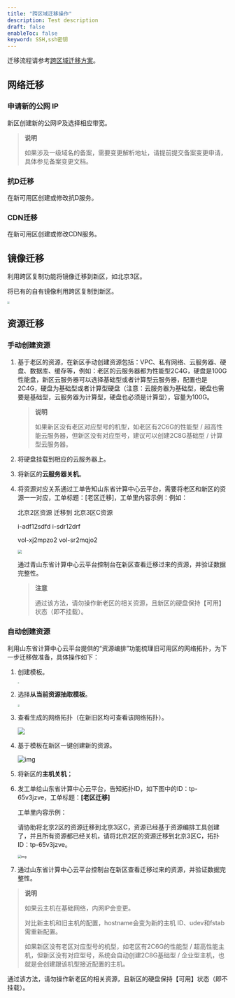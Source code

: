 ```yaml
---
title: "跨区域迁移操作"
description: Test description
draft: false
enableToc: false
keyword: SSH,ssh密钥
---
```


迁移流程请参考[跨区域迁移方案](../../intro/migration/)。

## 网络迁移

### 申请新的公网 IP

新区创建新的公网IP及选择相应带宽。

>**说明**
>
>如果涉及一级域名的备案，需要变更解析地址，请提前提交备案变更申请，具体参见备案变更文档。

### 抗D迁移

在新可用区创建或修改抗D服务。

### CDN迁移

在新可用区创建或修改CDN服务。

## 镜像迁移

利用跨区复制功能将镜像迁移到新区，如北京3区。

将已有的自有镜像利用跨区复制到新区。

<img src="../../manual/_images/mirror.png" style="zoom:30%;" />

## 资源迁移

### 手动创建资源

1. 基于老区的资源，在新区手动创建资源包括：VPC、私有网络、云服务器、硬盘、数据库、缓存等，例如：老区的云服务器都为性能型2C4G，硬盘是100G性能盘，新区云服务器可以选择基础型或者计算型云服务器，配置也是2C4G，硬盘为基础型或者计算型硬盘（注意：云服务器为基础型，硬盘也需要是基础型，云服务器为计算型，硬盘也必须是计算型），容量为100G。

   > **说明**
   >
   > 如果新区没有老区对应型号的机型，如老区有2C6G的性能型 / 超高性能云服务器，但新区没有对应型号，建议可以创建2C8G基础型 / 计算型云服务器。

2. 将硬盘挂载到相应的云服务器上。

3. 将新区的**云服务器关机**。

4. 将资源对应关系通过工单告知山东省计算中心云平台，需要将老区和新区的资源一一对应，工单标题：[老区迁移]，工单里内容示例：例如：

   北京2区资源   迁移到  北京3区C资源

   i-adf12sdfd                    i-sdr12drf

   vol-xj2mpzo2               vol-sr2mqjo2

   <img src="../_images/migration_006.png" style="zoom:60%;" />

   通过青山东省计算中心云平台控制台在新区查看迁移过来的资源，并验证数据完整性。

   > **注意**
   >
   > 通过该方法，请勿操作新老区的相关资源，且新区的硬盘保持【可用】状态（即不挂载）。

   

### 自动创建资源

利用山东省计算中心云平台提供的“资源编排”功能梳理旧可用区的网络拓扑，为下一步迁移做准备，具体操作如下：

1. 创建模板。

   <img src="../_images/topology.png" style="zoom:23%;" />

2. 选择**从当前资源抽取模板**。

    <img src="../_images/topology02.png" style="zoom:27%;" />

3. 查看生成的网络拓扑（在新旧区均可查看该网络拓扑）。

    ![](../_images/migration_012.png)

4. 基于模板在新区一键创建新的资源。

   ![img](../_images/migration_014.png)

5. 将新区的**主机关机**；

6. 发工单给山东省计算中心云平台，告知拓扑ID，如下图中的ID：tp-65v3jzve，工单标题：**[老区迁移]**

   工单里内容示例：

   请协助将北京2区的资源迁移到北京3区C，资源已经基于资源编排工具创建了，并且所有资源都已经关机，请将北京2区的资源迁移到北京3区C，拓扑ID：tp-65v3jzve。 

   <img src="../_images/migration_018.png" alt="img" style="zoom:50%;" />

7. 通过山东省计算中心云平台控制台在新区查看迁移过来的资源，并验证数据完整性。

> **说明**
>
> 如果云主机在基础网络，内网IP会变更。
>
> 对比新主机和旧主机的配置，hostname会变为新的主机 ID、udev和fstab需重新配置。
>
> 如果新区没有老区对应型号的机型，如老区有2C6G的性能型 / 超高性能主机，但新区没有对应型号，系统会自动创建2C8G基础型 / 企业型主机，也就是会创建跟该机型接近配置的主机。

通过该方法，请勿操作新老区的相关资源，且新区的硬盘保持【可用】状态（即不挂载）。